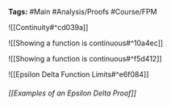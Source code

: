 **Tags:** #Main #Analysis/Proofs #Course/FPM 

![[Continuity#^cd039a]]

![[Showing a function is continuous#^10a4ec]]

![[Showing a function is continuous#^f5d412]]

![[Epsilon Delta Function Limits#^e6f084]]

###### [[Examples of an Epsilon Delta Proof]]